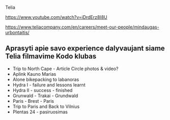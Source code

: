 Telia

https://www.youtube.com/watch?v=iDrdErz8I8U

https://www.teliacompany.com/en/careers/meet-our-people/mindaugas-urbontaitis/

Aprasyti apie savo experience dalyvaujant siame Telia filmavime
Kodo klubas
----

- Trip to North Cape - Article Circle
photos & video?
- Aplink Kauno Marias
- Alone bikepacking to labanoras
- Hydra I - failure and lessons learnt
- Hydra II - success - finished
- Grunwald - Trakai - Grundwald
- Paris - Brest - Paris
- Trip to Paris and Back to Vilnius
- Plentas 24 - pasiruosimas

